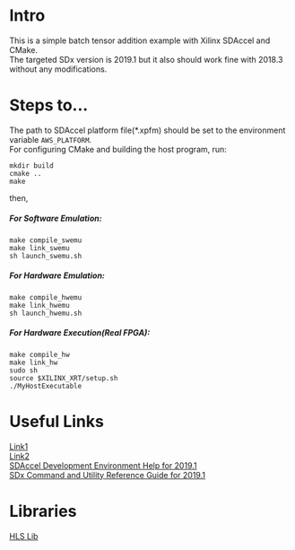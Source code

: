 # Intro
This is a simple batch tensor addition example with Xilinx SDAccel and CMake.  
The targeted SDx version is 2019.1 but it also should work fine with 2018.3 without any modifications.

# Steps to...
The path to SDAccel platform file(*.xpfm) should be set to the environment variable `AWS_PLATFORM`.  
For configuring CMake and building the host program, run:
```
mkdir build
cmake ..
make
```
then,
##### For Software Emulation:
```
make compile_swemu
make link_swemu
sh launch_swemu.sh
```
##### For Hardware Emulation:
```
make compile_hwemu
make link_hwemu
sh launch_hwemu.sh
```
##### For Hardware Execution(Real FPGA):
```
make compile_hw
make link_hw
sudo sh
source $XILINX_XRT/setup.sh
./MyHostExecutable
```
# Useful Links
[Link1](https://github.com/Xilinx/SDAccel-Tutorials/blob/master/docs/Pathway3/ProfileAndTraceReports.md)  
[Link2](https://github.com/Xilinx/SDAccel-Tutorials/blob/master/docs/Pathway3/HardwareExec.md)  
[SDAccel Development Environment Help for 2019.1](https://www.xilinx.com/html_docs/xilinx2019_1/sdaccel_doc/znf1520531165689.html#znf1520531165689)  
[SDx Command and Utility Reference Guide for 2019.1](https://www.xilinx.com/support/documentation/sw_manuals/xilinx2019_1/ug1279-sdx-command-utility-reference-guide.pdf)  
# Libraries
[HLS Lib](https://github.com/definelicht/hlslib)
